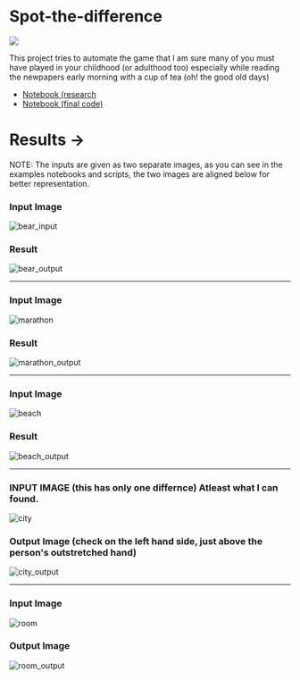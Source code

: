 # Spot-the-difference

![](results/result.gif)

This project tries to automate the game that I am sure many of you must have played in your childhood (or adulthood too) especially while reading the newpapers early morning with a cup of tea (oh! the good old days)

- [Notebook (research](https://www.kaggle.com/code/kambojharyana/spot-the-difference-research?scriptVersionId=109173255)
- [Notebook (final code)](https://www.kaggle.com/code/kambojharyana/spot-the-difference-final-code)

# Results -> 
NOTE: The inputs are given as two separate images, as you can see in the examples notebooks and scripts, the two images are aligned below for better representation.

### Input Image 
![bear_input](input_images/bear_a.png)

### Result 
![bear_output](results/bear_a.png)
<hr> 

### Input Image 
![marathon](input_images/marathon_a.jpeg)
### Result 
![marathon_output](results/marathon_a.jpeg)

<hr> 

### Input Image 
![beach](input_images/beach2_a.png)
### Result 
![beach_output](results/beach2_a.png)

<hr>

### INPUT IMAGE (this has only one differnce) Atleast what I can found. 
![city](input_images/city_a.jpeg)
### Output Image (check on the left hand side, just above the person's outstretched hand)
![city_output](results/city_a.jpeg)

<hr>

### Input Image 
![room](input_images/room_a.jpeg)
### Output Image
![room_output](results/room_a.jpeg)
